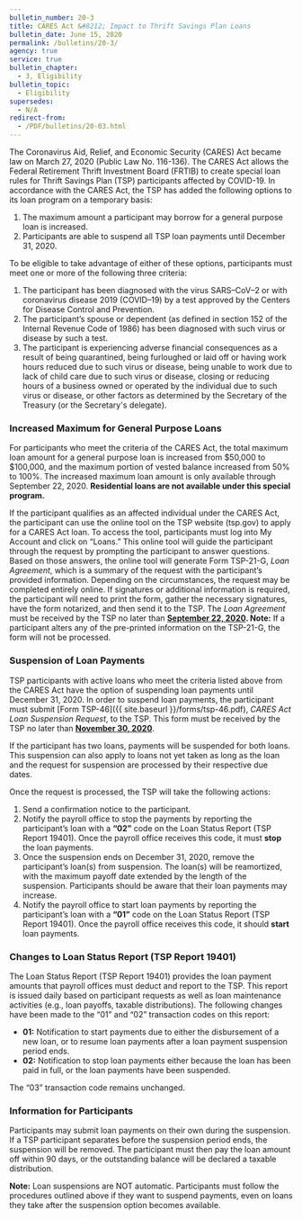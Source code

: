 ```yaml
---
bulletin_number: 20-3
title: CARES Act &#8212; Impact to Thrift Savings Plan Loans
bulletin_date: June 15, 2020
permalink: /bulletins/20-3/
agency: true
service: true
bulletin_chapter:
  - 3, Eligibility
bulletin_topic:
  - Eligibility
supersedes:
  - N/A
redirect-from:
  - /PDF/bulletins/20-03.html
---
```


The Coronavirus Aid, Relief, and Economic Security (CARES) Act became law on March 27, 2020 (Public Law No. 116-136). The CARES Act allows the Federal Retirement Thrift Investment Board (FRTIB) to create special loan rules for Thrift Savings Plan (TSP) participants affected by COVID-19. In accordance with the CARES Act, the TSP has added the following options to its loan program on a temporary basis:

<ol>
<li>The maximum amount a participant may borrow for a general purpose loan is increased.</li>
<li>Participants are able to suspend all TSP loan payments until December 31, 2020.</li>
</ol>

To be eligible to take advantage of either of these options, participants must meet one or more of the following three criteria:

<ol class="Alpha">
  <li>The participant has been diagnosed with the virus SARS–CoV–2 or with coronavirus disease 2019 (COVID–19) by a test approved by the Centers for Disease Control and Prevention.</li>
  <li>The participant’s spouse or dependent (as defined in section 152 of the Internal Revenue Code of 1986) has been diagnosed with such virus or disease by such a test.</li>
  <li>The participant is experiencing adverse financial consequences as a result of being quarantined, being furloughed or laid off or having work hours reduced due to such virus or disease, being unable to work due to lack of child care due to such virus or disease, closing or reducing hours of a business owned or operated by the individual due to such virus or disease, or other factors as determined by the Secretary of the Treasury (or the Secretary's delegate).</li>
</ol>

### Increased Maximum for General Purpose Loans

For participants who meet the criteria of the CARES Act, the total maximum loan amount for a general purpose loan is increased from $50,000 to $100,000, and the maximum portion of vested balance increased from 50% to 100%. The increased maximum loan amount is only available through September 22, 2020. <strong>Residential loans are not available under this special program.</strong>

If the participant qualifies as an affected individual under the CARES Act, the participant can use the online tool on the TSP website (tsp.gov) to apply for a CARES Act loan. To access the tool, participants must log into My Account and click on “Loans.” This online tool will guide the participant through the request by prompting the participant to answer questions. Based on those answers, the online tool will generate Form TSP-21-G, <em>Loan Agreement</em>, which is a summary of the request with the participant’s provided information. Depending on the circumstances, the request may be completed entirely online. If signatures or additional information is required, the participant will need to print the form, gather the necessary signatures, have the form notarized, and then send it to the TSP. The <em>Loan Agreement</em> must be received by the TSP no later than <strong><span style="text-decoration: underline;">September 22, 2020</span>. Note:</strong> If a participant alters any of the pre-printed information on the TSP-21-G, the form will not be processed.

### Suspension of Loan Payments

TSP participants with active loans who meet the criteria listed above from the CARES Act have the option of suspending loan payments until December 31, 2020. In order to suspend loan payments, the participant must submit [Form TSP-46]({{ site.baseurl }}/forms/tsp-46.pdf), <em>CARES Act Loan Suspension Request</em>, to the TSP. This form must be received by the TSP no later than <span style="text-decoration: underline;"><strong>November 30, 2020</strong></span>.

If the participant has two loans, payments will be suspended for both loans. This suspension can also apply to loans not yet taken as long as the loan and the request for suspension are processed by their respective due dates.

Once the request is processed, the TSP will take the following actions:

<ol>
<li>Send a confirmation notice to the participant.</li>
<li>Notify the payroll office to stop the payments by reporting the participant’s loan with a <strong>“02”</strong> code on the Loan Status Report (TSP Report 19401). Once the payroll office receives this code, it must <strong>stop</strong> the loan payments.</li>
<li>Once the suspension ends on December 31, 2020, remove the participant’s loan(s) from suspension. The loan(s) will be reamortized, with the maximum payoff date extended by the length of the suspension. Participants should be aware that their loan payments may increase.</li>
<li>Notify the payroll office to start loan payments by reporting the participant’s loan with a <strong>“01”</strong> code on the Loan Status Report (TSP Report 19401). Once the payroll office receives this code, it should <strong>start</strong> loan payments.</li>
</ol>

### Changes to Loan Status Report (TSP Report 19401)

The Loan Status Report (TSP Report 19401) provides the loan payment amounts that payroll offices must deduct and report to the TSP. This report is issued daily based on participant requests as well as loan maintenance activities (e.g., loan payoffs, taxable distributions).
The following changes have been made to the “01” and “02” transaction codes on this report:

<ul>
<li><strong>01:</strong> Notification to start payments due to either the disbursement of a new loan, or to resume loan payments after a loan payment suspension period ends.</li>
<li><strong>02:</strong> Notification to stop loan payments either because the loan has been paid in full, or the loan payments have been suspended.</li>
</ul>

The “03” transaction code remains unchanged.

### Information for Participants

Participants may submit loan payments on their own during the suspension. If a TSP participant separates before the suspension period ends, the suspension will be removed. The participant must then pay the loan amount off within 90 days, or the outstanding balance will be declared a taxable distribution.

**Note:** Loan suspensions are NOT automatic. Participants must follow the procedures outlined above if they want to suspend payments, even on loans they take after the suspension option becomes available.


<!-- CONTENT END -->
